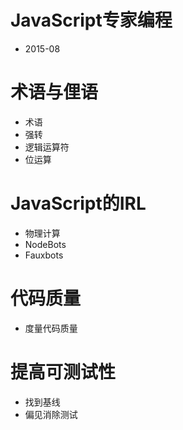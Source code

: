 # JavaScript专家编程

- 2015-08

# 术语与俚语

- 术语
- 强转
- 逻辑运算符
- 位运算

# JavaScript的IRL

- 物理计算
- NodeBots
- Fauxbots

# 代码质量

- 度量代码质量

# 提高可测试性

- 找到基线
- 偏见消除测试
